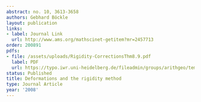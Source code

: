 ```yaml
---
abstract: no. 10, 3613-3658
authors: Gebhard Böckle
layout: publication
links:
- label: Journal Link
  url: http://www.ams.org/mathscinet-getitem?mr=2457713
order: 200891
pdfs:
- file: /assets/uploads/Rigidity-CorrectionsThm8.9.pdf
  label: PDF
  url: https://typo.iwr.uni-heidelberg.de/fileadmin/groups/arithgeo/templates/data/Gebhard_Boeckle/Rigidity-CorrectionsThm8.9.pdf
status: Published
title: Deformations and the rigidity method
type: Journal Article
year: '2008'
---
```

